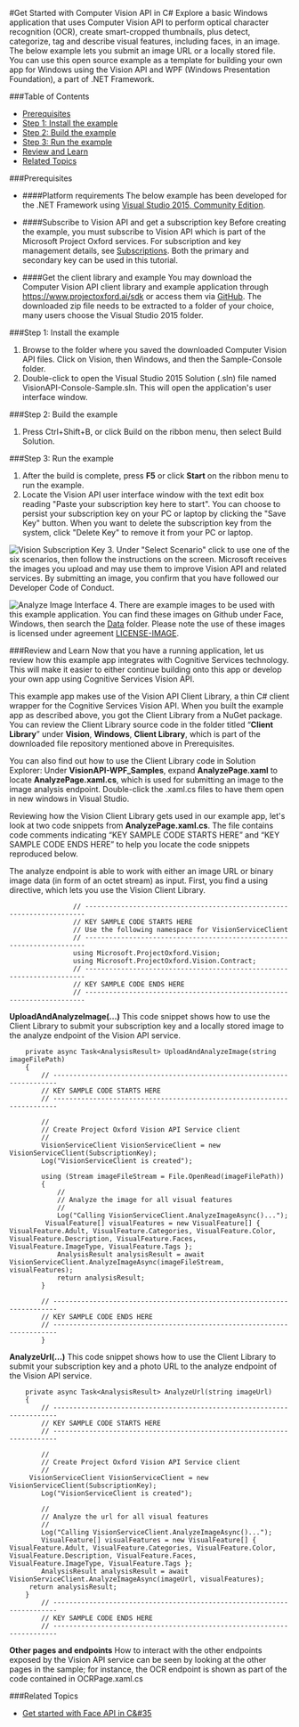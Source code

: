 <!-- 
NavPath: Computer Vision API
LinkLabel: Get Started in C#
Url: Computer-Vision-API/documentation/GetStarted
Weight: 94
-->

#Get Started with Computer Vision API in C&#35;
Explore a basic Windows application that uses Computer Vision API to perform optical character recognition (OCR), create smart-cropped thumbnails, plus detect, categorize, tag and describe visual features, including faces, in an image. The below example lets you submit an image URL or a locally stored file. You can use this open source example as a template for building your own app for Windows using the Vision API and WPF (Windows Presentation Foundation), a part of .NET Framework.

###Table of Contents
* [Prerequisites](#Prerequisites)
* [Step 1: Install the example](#Step1)
* [Step 2: Build the example](#Step2)
* [Step 3: Run the example](#Step3)
* [Review and Learn](#Review)   
* [Related Topics](#Related)

###<a name="Prerequisites">Prerequisites</a>

  * ####Platform requirements
The below example has been developed for the .NET Framework using [Visual Studio 2015, Community Edition](https://www.visualstudio.com/products/visual-studio-community-vs). 

  * ####Subscribe to Vision API and get a subscription key 
Before creating the example, you must subscribe to Vision API which is part of the Microsoft Project Oxford services. For subscription and key management details, see [Subscriptions](https://www.microsoft.com/cognitive-services/en-us/sign-up). Both the primary and secondary key can be used in this tutorial. 

  * ####Get the client library and example
You may download the Computer Vision API client library and example application through https://www.projectoxford.ai/sdk or access them via [GitHub](https://github.com/Microsoft/ProjectOxford-ClientSDK). The downloaded zip file needs to be extracted to a folder of your choice, many users choose the Visual Studio 2015 folder.

###<a name="Step1">Step 1: Install the example</a>

1.	Browse to the folder where you saved the downloaded Computer Vision API files. Click on Vision, then Windows, and then the Sample-Console folder.
2.	Double-click to open the Visual Studio 2015 Solution (.sln) file named VisionAPI-Console-Sample.sln. This will open the application's user interface window.

###<a name="Step2">Step 2: Build the example</a>

1. Press Ctrl+Shift+B, or click Build on the ribbon menu, then select Build Solution.

###<a name="Step3">Step 3: Run the example</a>

1.	After the build is complete, press **F5** or click **Start** on the ribbon menu to run the example.
2.	Locate the Vision API user interface window with the text edit box reading "Paste your subscription key here to start".
You can choose to persist your subscription key on your PC or laptop by clicking the "Save Key" button. When you want to delete the subscription key from the system, click "Delete Key" to remove it from your PC or laptop.

![Vision Subscription Key](./Images/Vision_UI_Subscription.PNG)
3.	Under "Select Scenario" click to use one of the six scenarios, then follow the instructions on the screen. Microsoft receives the images you upload and may use them to improve Vision API and related services. By submitting an image, you confirm that you have followed our Developer Code of Conduct.

![Analyze Image Interface](./Images/Analyze_Image_Example.PNG)
4.	There are example images to be used with this example application. You can find these images on Github under Face, Windows, then search the [Data](https://github.com/Microsoft/ProjectOxford-ClientSDK-Dev/tree/vision-build-2016/Face/Windows/Data) folder. Please note the use of these images is licensed under agreement [LICENSE-IMAGE](https://github.com/Microsoft/ProjectOxford-ClientSDK/blob/master/LICENSE-IMAGE.md).

###<a name="Review">Review and Learn</a>
Now that you have a running application, let us review how this example app integrates with Cognitive Services technology. This will make it easier to either continue building onto this app or develop your own app using Cognitive Services Vision API.

This example app makes use of the Vision API Client Library, a thin C# client wrapper for the Cognitive Services Vision API. When you built the example app as described above, you got the Client Library from a NuGet package. You can review the Client Library source code in the folder titled “**Client Library**” under **Vision**, **Windows**, **Client Library**, which is part of the downloaded file repository mentioned above in Prerequisites.

You can also find out how to use the Client Library code in Solution Explorer: Under **VisionAPI-WPF_Samples**, expand **AnalyzePage.xaml** to locate **AnalyzePage.xaml.cs**, which is used for submitting an image to the image analysis endpoint. Double-click the .xaml.cs files to have them open in new windows in Visual Studio.

Reviewing how the Vision Client Library gets used in our example app, let's look at two code snippets from **AnalyzePage.xaml.cs**. The file contains code comments indicating “KEY SAMPLE CODE STARTS HERE” and “KEY SAMPLE CODE ENDS HERE” to help you locate the code snippets reproduced below.

The analyze endpoint is able to work with either an image URL or binary image data (in form of an octet stream) as input. First, you find a using directive, which lets you use the Vision Client Library.

```
	            // ----------------------------------------------------------------------
	            // KEY SAMPLE CODE STARTS HERE
	            // Use the following namespace for VisionServiceClient 
	            // ---------------------------------------------------------------------- 
	            using Microsoft.ProjectOxford.Vision; 
	            using Microsoft.ProjectOxford.Vision.Contract; 
	            // ----------------------------------------------------------------------
	            // KEY SAMPLE CODE ENDS HERE 
	            // ----------------------------------------------------------------------

```
**UploadAndAnalyzeImage(…)**
This code snippet shows how to use the Client Library to submit your subscription key and a locally stored image to the analyze endpoint of the Vision API service.

```
	private async Task<AnalysisResult> UploadAndAnalyzeImage(string imageFilePath)
	{
	    // -----------------------------------------------------------------------
	    // KEY SAMPLE CODE STARTS HERE
	    // -----------------------------------------------------------------------
	
	    //
	    // Create Project Oxford Vision API Service client
	    //
	    VisionServiceClient VisionServiceClient = new VisionServiceClient(SubscriptionKey);
	    Log("VisionServiceClient is created");
	
	    using (Stream imageFileStream = File.OpenRead(imageFilePath))
	    {
	        //
	        // Analyze the image for all visual features
	        //
	        Log("Calling VisionServiceClient.AnalyzeImageAsync()...");
         VisualFeature[] visualFeatures = new VisualFeature[] { VisualFeature.Adult, VisualFeature.Categories, VisualFeature.Color, VisualFeature.Description, VisualFeature.Faces, VisualFeature.ImageType, VisualFeature.Tags };
	        AnalysisResult analysisResult = await VisionServiceClient.AnalyzeImageAsync(imageFileStream, visualFeatures);
	        return analysisResult;
	    }
	
	    // -----------------------------------------------------------------------
	    // KEY SAMPLE CODE ENDS HERE
	    // -----------------------------------------------------------------------
    	}
```
**AnalyzeUrl(…)**
This code snippet shows how to use the Client Library to submit your subscription key and a photo URL to the analyze endpoint of the Vision API service.

```
	private async Task<AnalysisResult> AnalyzeUrl(string imageUrl)
	{
	    // -----------------------------------------------------------------------
	    // KEY SAMPLE CODE STARTS HERE
	    // -----------------------------------------------------------------------
	
	    //
	    // Create Project Oxford Vision API Service client
	    //
     VisionServiceClient VisionServiceClient = new VisionServiceClient(SubscriptionKey);
	    Log("VisionServiceClient is created");
	
	    //
	    // Analyze the url for all visual features
	    //
	    Log("Calling VisionServiceClient.AnalyzeImageAsync()...");
	    VisualFeature[] visualFeatures = new VisualFeature[] { VisualFeature.Adult, VisualFeature.Categories, VisualFeature.Color, VisualFeature.Description, VisualFeature.Faces, VisualFeature.ImageType, VisualFeature.Tags };
	    AnalysisResult analysisResult = await VisionServiceClient.AnalyzeImageAsync(imageUrl, visualFeatures);
     return analysisResult;
	}
	    // -----------------------------------------------------------------------
	    // KEY SAMPLE CODE ENDS HERE
	    // -----------------------------------------------------------------------
```
**Other pages and endpoints**
How to interact with the other endpoints exposed by the Vision API service can be seen by looking at the other pages in the sample; for instance, the OCR endpoint is shown as part of the code contained in OCRPage.xaml.cs 

###<a name="Related">Related Topics</a>
 * [Get started with Face API in C&#35](../../Face-api/documentation)

